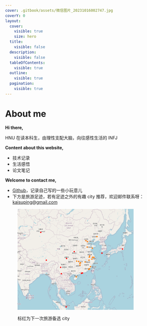 ```yaml
---
cover: .gitbook/assets/微信图片_20231016002747.jpg
coverY: 0
layout:
  cover:
    visible: true
    size: hero
  title:
    visible: false
  description:
    visible: false
  tableOfContents:
    visible: true
  outline:
    visible: true
  pagination:
    visible: true
---
```


# About me

**Hi there,**

HNU 在读本科生，由理性支配大脑，向往感性生活的 INFJ



**Content about this website,**

* 技术记录
* 生活感悟
* 论文笔记



**Welcome to contact me,**

* [Github](https://github.com/955xiaoSu)，记录自己写的一些小玩意儿
* 下方是旅游足迹，若有足迹之外的有趣 city 推荐，欢迎邮件联系呀：[kaisuping@gmail.com](mailto:kaisuping@gmail.com)

<figure><img src=".gitbook/assets/image (1) (1).png" alt="" width="375"><figcaption><p>标红为下一次旅游备选 city</p></figcaption></figure>
